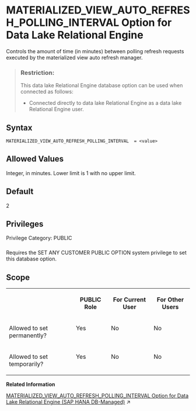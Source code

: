<!-- loiobeb258e2c5044c44aebc49f3d6318ca2 -->

# MATERIALIZED\_VIEW\_AUTO\_REFRESH\_POLLING\_INTERVAL Option for Data Lake Relational Engine

Controls the amount of time \(in minutes\) between polling refresh requests executed by the materialized view auto refresh manager.



> ### Restriction:  
> This data lake Relational Engine database option can be used when connected as follows:
> 
> -   Connected directly to data lake Relational Engine as a data lake Relational Engine user.



<a name="loiobeb258e2c5044c44aebc49f3d6318ca2__mv_auto_refresh_pooling_syntax1"/>

## Syntax

```
MATERIALIZED_VIEW_AUTO_REFRESH_POLLING_INTERVAL  = <value>
```



<a name="loiobeb258e2c5044c44aebc49f3d6318ca2__mv_auto_refresh_pooling_values1"/>

## Allowed Values

Integer, in minutes. Lower limit is 1 with no upper limit.



<a name="loiobeb258e2c5044c44aebc49f3d6318ca2__mv_auto_refresh_pooling_default1"/>

## Default

2



<a name="loiobeb258e2c5044c44aebc49f3d6318ca2__mv_auto_refresh_pooling_priv1"/>

## Privileges

Privilege Category: PUBLIC



### 

Requires the SET ANY CUSTOMER PUBLIC OPTION system privilege to set this database option.



<a name="loiobeb258e2c5044c44aebc49f3d6318ca2__mv_auto_refresh_pooling_scope1"/>

## Scope


<table>
<tr>
<th valign="top">

 



</th>
<th valign="top">

PUBLIC Role



</th>
<th valign="top">

For Current User



</th>
<th valign="top">

For Other Users



</th>
</tr>
<tr>
<td valign="top">

Allowed to set permanently?



</td>
<td valign="top">

Yes



</td>
<td valign="top">

No



</td>
<td valign="top">

No



</td>
</tr>
<tr>
<td valign="top">

Allowed to set temporarily?



</td>
<td valign="top">

Yes



</td>
<td valign="top">

No



</td>
<td valign="top">

No



</td>
</tr>
</table>

**Related Information**  


[MATERIALIZED_VIEW_AUTO_REFRESH_POLLING_INTERVAL Option for Data Lake Relational Engine (SAP HANA DB-Managed)](https://help.sap.com/viewer/a898e08b84f21015969fa437e89860c8/2023_2_QRC/en-US/84aa190c7a8f463196bd9755c6146a29.html "Controls the amount of time (in minutes) between polling refresh requests executed by the materialized view auto refresh manager.") :arrow_upper_right:

